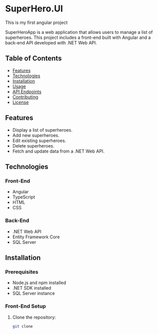 # SuperHero.UI

This is my first angular project

SuperHeroApp is a web application that allows users to manage a list of superheroes. This project includes a front-end built with Angular and a back-end API developed with .NET Web API.

## Table of Contents

- [Features](#features)
- [Technologies](#technologies)
- [Installation](#installation)
- [Usage](#usage)
- [API Endpoints](#api-endpoints)
- [Contributing](#contributing)
- [License](#license)

## Features

- Display a list of superheroes.
- Add new superheroes.
- Edit existing superheroes.
- Delete superheroes.
- Fetch and update data from a .NET Web API.

## Technologies

### Front-End

- Angular
- TypeScript
- HTML
- CSS

### Back-End

- .NET Web API
- Entity Framework Core
- SQL Server

## Installation

### Prerequisites

- Node.js and npm installed
- .NET SDK installed
- SQL Server instance

### Front-End Setup

1. Clone the repository:
   ```sh
   git clone 